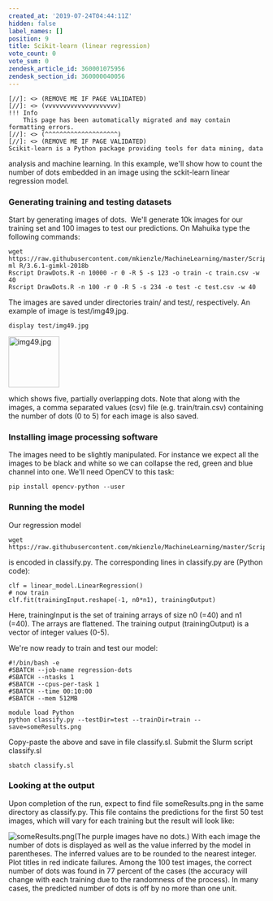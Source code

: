 ```yaml
---
created_at: '2019-07-24T04:44:11Z'
hidden: false
label_names: []
position: 9
title: Scikit-learn (linear regression)
vote_count: 0
vote_sum: 0
zendesk_article_id: 360001075956
zendesk_section_id: 360000040056
---
```



    [//]: <> (REMOVE ME IF PAGE VALIDATED)
    [//]: <> (vvvvvvvvvvvvvvvvvvvv)
    !!! Info
        This page has been automatically migrated and may contain formatting errors.
    [//]: <> (^^^^^^^^^^^^^^^^^^^^)
    [//]: <> (REMOVE ME IF PAGE VALIDATED)
    Scikit-learn is a Python package providing tools for data mining, data
analysis and machine learning. In this example, we'll show how to count
the number of dots embedded in an image using the sckit-learn linear
regression model.

### Generating training and testing datasets

Start by generating images of dots.  We'll generate 10k images for our
training set and 100 images to test our predictions. On Mahuika type the
following commands:

    wget https://raw.githubusercontent.com/mkienzle/MachineLearning/master/Scripts/ProduceSyntheticData/DrawDots.R
    ml R/3.6.1-gimkl-2018b
    Rscript DrawDots.R -n 10000 -r 0 -R 5 -s 123 -o train -c train.csv -w 40
    Rscript DrawDots.R -n 100 -r 0 -R 5 -s 234 -o test -c test.csv -w 40

The images are saved under directories train/ and test/, respectively.
An example of image is test/img49.jpg.

    display test/img49.jpg

<img src="assets/images/img49_2.jpg" width="100" height="100"
alt="img49.jpg" />

which shows five, partially overlapping dots. Note that along with the
images, a comma separated values (csv) file (e.g. train/train.csv)
containing the number of dots (0 to 5) for each image is also saved.

### Installing image processing software

The images need to be slightly manipulated. For instance we expect all
the images to be black and white so we can collapse the red, green and
blue channel into one. We'll need OpenCV to this task:

    pip install opencv-python --user

### Running the model

Our regression model

    wget https://raw.githubusercontent.com/mkienzle/MachineLearning/master/Scripts/Regression/classify.py

is encoded in classify.py. The corresponding lines in classify.py are
(Python code):

    clf = linear_model.LinearRegression()
    # now train
    clf.fit(trainingInput.reshape(-1, n0*n1), trainingOutput)

Here, trainingInput is the set of training arrays of size n0 (=40) and
n1 (=40). The arrays are flattened. The training output (trainingOutput)
is a vector of integer values (0-5).

We're now ready to train and test our model:

    #!/bin/bash -e
    #SBATCH --job-name regression-dots
    #SBATCH --ntasks 1
    #SBATCH --cpus-per-task 1
    #SBATCH --time 00:10:00
    #SBATCH --mem 512MB

    module load Python
    python classify.py --testDir=test --trainDir=train --save=someResults.png

Copy-paste the above and save in file classify.sl. Submit the Slurm
script classify.sl

    sbatch classify.sl

### Looking at the output

Upon completion of the run, expect to find file someResults.png in the
same directory as classify.py. This file contains the predictions for
the first 50 test images, which will vary for each training but the
result will look like: 

![someResults.png](assets/images/someResults_2.png)(The purple images
have no dots.) With each image the number of dots is displayed as well
as the value inferred by the model in parentheses. The inferred values
are to be rounded to the nearest integer. Plot titles in red indicate
failures. Among the 100 test images, the correct number of dots was
found in 77 percent of the cases (the accuracy will change with each
training due to the randomness of the process). In many cases, the
predicted number of dots is off by no more than one unit. 

 
